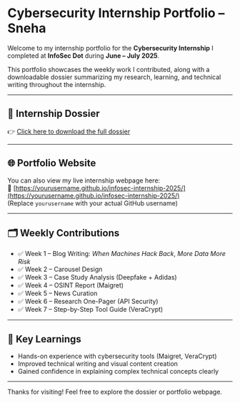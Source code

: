 # Cybersecurity Internship Portfolio – Sneha

Welcome to my internship portfolio for the **Cybersecurity Internship** I completed at **InfoSec Dot** during **June – July 2025**.

This portfolio showcases the weekly work I contributed, along with a downloadable dossier summarizing my research, learning, and technical writing throughout the internship.

---

## 📘 Internship Dossier

👉 [Click here to download the full dossier](Sneha_Internship_Dossier.pdf)

---

## 🌐 Portfolio Website

You can also view my live internship webpage here:  
🔗 [https://yourusername.github.io/infosec-internship-2025/](https://yourusername.github.io/infosec-internship-2025/)  
(Replace `yourusername` with your actual GitHub username)

---

## 🗂️ Weekly Contributions

- ✅ Week 1 – Blog Writing: *When Machines Hack Back*, *More Data More Risk*
- ✅ Week 2 – Carousel Design
- ✅ Week 3 – Case Study Analysis (Deepfake + Adidas)
- ✅ Week 4 – OSINT Report (Maigret)
- ✅ Week 5 – News Curation
- ✅ Week 6 – Research One-Pager (API Security)
- ✅ Week 7 – Step-by-Step Tool Guide (VeraCrypt)

---

## 🌟 Key Learnings

- Hands-on experience with cybersecurity tools (Maigret, VeraCrypt)
- Improved technical writing and visual content creation
- Gained confidence in explaining complex technical concepts clearly

---

Thanks for visiting! Feel free to explore the dossier or portfolio webpage.
